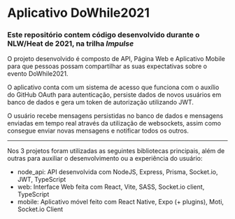 # Aplicativo DoWhile2021

### Este repositório contem código desenvolvido durante o NLW/Heat de 2021, na trilha _Impulse_
O projeto desenvolvido é composto de API, Página Web e Aplicativo Mobile para que pessoas possam compartilhar as suas expectativas sobre o evento DoWhile2021.

O aplicativo conta com um sistema de acesso que funciona com o auxílio do GitHub OAuth para autenticação, persiste dados de novos usuários em banco de dados e gera um token de autorização utilizando JWT.

O usuário recebe mensagens persistidas no banco de dados e mensagens enviadas em tempo real através da utilização de websockets, assim como consegue enviar novas mensagens e notificar todos os outros.

----

Nos 3 projetos foram utilizadas as seguintes bibliotecas principais, além de outras para auxiliar o desenvolvimento ou a experiência do usuário:
- node_api: API desenvolvida com NodeJS, Express, Prisma, Socket.io, JWT, TypeScript
- web: Interface Web feita com React, Vite, SASS, Socket.io client, TypeScript
- mobile: Aplicativo móvel feito com React Native, Expo (+ plugins), Moti, Socket.io Client